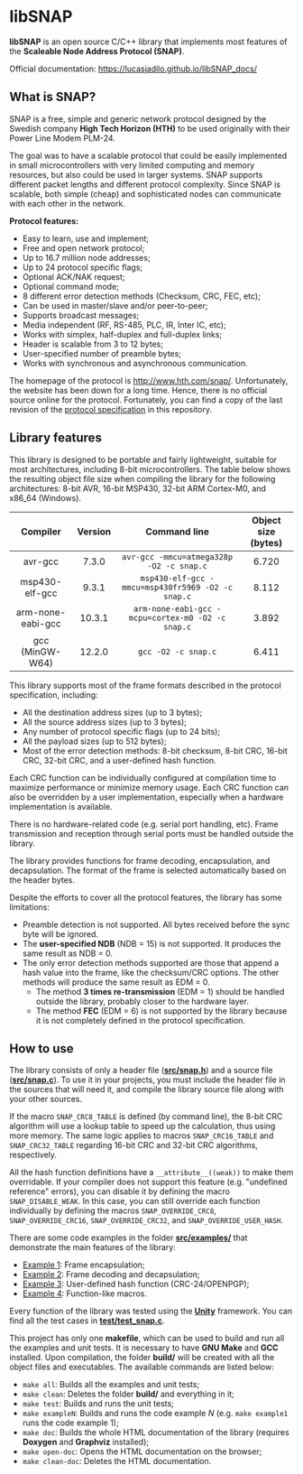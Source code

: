 # libSNAP

**libSNAP** is an open source C/C++ library that implements most features of the
**Scaleable Node Address Protocol (SNAP)**.

Official documentation: https://lucasjadilo.github.io/libSNAP_docs/

## What is SNAP?

SNAP is a free, simple and generic network protocol designed by the Swedish
company **High Tech Horizon (HTH)** to be used originally with their Power Line
Modem PLM-24.

The goal was to have a scalable protocol that could be easily implemented in
small microcontrollers with very limited computing and memory resources, but
also could be used in larger systems. SNAP supports different packet lengths and
different protocol complexity. Since SNAP is scalable, both simple (cheap) and
sophisticated nodes can communicate with each other in the network.

**Protocol features:**
- Easy to learn, use and implement;
- Free and open network protocol;
- Up to 16.7 million node addresses;
- Up to 24 protocol specific flags;
- Optional ACK/NAK request;
- Optional command mode;
- 8 different error detection methods (Checksum, CRC, FEC, etc);
- Can be used in master/slave and/or peer-to-peer;
- Supports broadcast messages;
- Media independent (RF, RS-485, PLC, IR, Inter IC, etc);
- Works with simplex, half-duplex and full-duplex links;
- Header is scalable from 3 to 12 bytes;
- User-specified number of preamble bytes;
- Works with synchronous and asynchronous communication.

The homepage of the protocol is http://www.hth.com/snap/. Unfortunately, the
website has been down for a long time. Hence, there is no official source online
for the protocol. Fortunately, you can find a copy of the last revision of the
[protocol specification](https://github.com/LucasJadilo/libSNAP/blob/main/doc/snap_v1.00_rev1.04.pdf)
in this repository.

## Library features

This library is designed to be portable and fairly lightweight, suitable for
most architectures, including 8-bit microcontrollers. The table below shows the
resulting object file size when compiling the library for the following
architectures: 8-bit AVR, 16-bit MSP430, 32-bit ARM Cortex-M0, and x86_64
(Windows).

|     Compiler      | Version |                   Command line                    | Object size (bytes) |
|:-----------------:|:-------:|:-------------------------------------------------:|:-------------------:|
| avr-gcc           | 7.3.0   | `avr-gcc -mmcu=atmega328p -O2 -c snap.c`          | 6.720               |
| msp430-elf-gcc    | 9.3.1   | `msp430-elf-gcc -mmcu=msp430fr5969 -O2 -c snap.c` | 8.112               |
| arm-none-eabi-gcc | 10.3.1  | `arm-none-eabi-gcc -mcpu=cortex-m0 -O2 -c snap.c` | 3.892               |
| gcc (MinGW-W64)   | 12.2.0  | `gcc -O2 -c snap.c`                               | 6.411               |

This library supports most of the frame formats described in the protocol
specification, including:
- All the destination address sizes (up to 3 bytes);
- All the source address sizes (up to 3 bytes);
- Any number of protocol specific flags (up to 24 bits);
- All the payload sizes (up to 512 bytes);
- Most of the error detection methods: 8-bit checksum, 8-bit CRC, 16-bit CRC,
32-bit CRC, and a user-defined hash function.

Each CRC function can be individually configured at compilation time to maximize
performance or minimize memory usage. Each CRC function can also be overridden
by a user implementation, especially when a hardware implementation is available.

There is no hardware-related code (e.g. serial port handling, etc). Frame
transmission and reception through serial ports must be handled outside the
library.

The library provides functions for frame decoding, encapsulation, and
decapsulation. The format of the frame is selected automatically based on the
header bytes.

Despite the efforts to cover all the protocol features, the library has some
limitations:
- Preamble detection is not supported. All bytes received before the sync byte
  will be ignored.
- The **user-specified NDB** (NDB = 15) is not supported. It produces the same
  result as NDB = 0.
- The only error detection methods supported are those that append a hash value
  into the frame, like the checksum/CRC options. The other methods will produce
  the same result as EDM = 0.
  - The method **3 times re-transmission** (EDM = 1) should be handled outside
    the library, probably closer to the hardware layer.
  - The method **FEC** (EDM = 6) is not supported by the library because it is
    not completely defined in the protocol specification.

## How to use

The library consists of only a header file ([**src/snap.h**](https://github.com/LucasJadilo/libSNAP/blob/main/src/snap.h))
and a source file ([**src/snap.c**](https://github.com/LucasJadilo/libSNAP/blob/main/src/snap.c)).
To use it in your projects, you must include the header file in the sources that
will need it, and compile the library source file along with your other sources.

If the macro `SNAP_CRC8_TABLE` is defined (by command line), the 8-bit CRC
algorithm will use a lookup table to speed up the calculation, thus using more
memory. The same logic applies to macros `SNAP_CRC16_TABLE` and
`SNAP_CRC32_TABLE` regarding 16-bit CRC and 32-bit CRC algorithms, respectively.

All the hash function definitions have a `__attribute__((weak))` to make them
overridable. If your compiler does not support this feature (e.g. "undefined
reference" errors), you can disable it by defining the macro `SNAP_DISABLE_WEAK`.
In this case, you can still override each function individually by defining the
macros `SNAP_OVERRIDE_CRC8`, `SNAP_OVERRIDE_CRC16`, `SNAP_OVERRIDE_CRC32`, and
`SNAP_OVERRIDE_USER_HASH`.

There are some code examples in the folder [**src/examples/**](https://github.com/LucasJadilo/libSNAP/tree/main/src/examples)
that demonstrate the main features of the library:
- [Example 1](https://github.com/LucasJadilo/libSNAP/blob/main/src/examples/example1.c): Frame encapsulation;
- [Example 2](https://github.com/LucasJadilo/libSNAP/blob/main/src/examples/example2.c): Frame decoding and decapsulation;
- [Example 3](https://github.com/LucasJadilo/libSNAP/blob/main/src/examples/example3.c): User-defined hash function (CRC-24/OPENPGP);
- [Example 4](https://github.com/LucasJadilo/libSNAP/blob/main/src/examples/example4.c): Function-like macros.

Every function of the library was tested using the [**Unity**](https://github.com/ThrowTheSwitch/Unity)
framework. You can find all the test cases in [**test/test_snap.c**](https://github.com/LucasJadilo/libSNAP/blob/main/test/test_snap.c).

This project has only one **makefile**, which can be used to build and run all
the examples and unit tests. It is necessary to have **GNU Make** and **GCC**
installed. Upon compilation, the folder **build/** will be created with all the
object files and executables. The available commands are listed below:
- `make all`: Builds all the examples and unit tests;
- `make clean`: Deletes the folder **build/** and everything in it;
- `make test`: Builds and runs the unit tests;
- `make exampleN`: Builds and runs the code example *N* (e.g. `make example1`
runs the code example 1);
- `make doc`: Builds the whole HTML documentation of the library (requires
  **Doxygen** and **Graphviz** installed);
- `make open-doc`: Opens the HTML documentation on the browser;
- `make clean-doc`: Deletes the HTML documentation.
